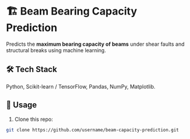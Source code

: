 # 🏗️ Beam Bearing Capacity Prediction

Predicts the **maximum bearing capacity of beams** under shear faults and structural breaks using machine learning.

## 🛠️ Tech Stack
Python, Scikit-learn / TensorFlow, Pandas, NumPy, Matplotlib.

## 🚀 Usage
1. Clone this repo:  
```bash
git clone https://github.com/username/beam-capacity-prediction.git
